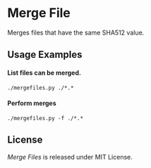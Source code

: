 Merge File
=====
Merges files that have the same SHA512 value.

Usage Examples
-----
#### List files can be merged.
`./mergefiles.py ./*.*`

#### Perform merges
`./mergefiles.py -f ./*.*`

License
-----
*Merge Files* is released under MIT License.

